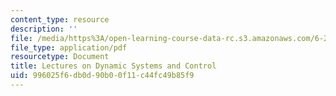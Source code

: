 ```yaml
---
content_type: resource
description: ''
file: /media/https%3A/open-learning-course-data-rc.s3.amazonaws.com/6-241j-dynamic-systems-and-control-spring-2011/996025f6db0d90b00f11c44fc49b85f9_MIT6_241JS11_textbook.pdf
file_type: application/pdf
resourcetype: Document
title: Lectures on Dynamic Systems and Control
uid: 996025f6-db0d-90b0-0f11-c44fc49b85f9
---
```

